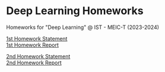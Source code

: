 # Deep Learning Homeworks
Homeworks for "Deep Learning" @ IST - MEIC-T (2023-2024)

[1st Homework Statement](1/docs/statement.pdf)\
[1st Homework Report](1/docs/hw1.pdf)

[2nd Homework Statement](2/docs/statement.pdf)\
[2nd Homework Report](2/docs/hw2.pdf)
